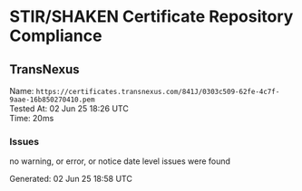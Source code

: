 # STIR/SHAKEN Certificate Repository Compliance

## TransNexus

Name: `https://certificates.transnexus.com/841J/0303c509-62fe-4c7f-9aae-16b850270410.pem`\
Tested At: 02 Jun 25 18:26 UTC\
Time: 20ms

### Issues

no warning, or error, or notice date level issues were found

Generated: 02 Jun 25 18:58 UTC